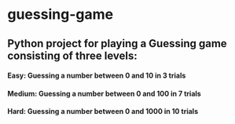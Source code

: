 # guessing-game
## Python project for playing a Guessing game consisting of three levels:
#### Easy: Guessing a number between 0 and 10 in 3 trials
#### Medium: Guessing a number between 0 and 100 in 7 trials
#### Hard: Guessing a number between 0 and 1000 in 10 trials
